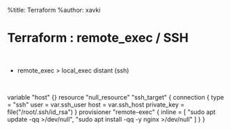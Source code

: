 %title: Terraform
%author: xavki


# Terraform : remote_exec / SSH


<br>


* remote_exec > local_exec distant (ssh)

<br>


variable "host" {}
resource "null_resource" "ssh_target" {
  connection {
    type        = "ssh"
    user        = var.ssh_user
    host        = var.ssh_host
    private_key = file("/root/.ssh/id_rsa")
  }
  provisioner "remote-exec" {
    inline = [
      "sudo apt update -qq >/dev/null",
      "sudo apt install -qq -y nginx >/dev/null"
    ]
  }
}

